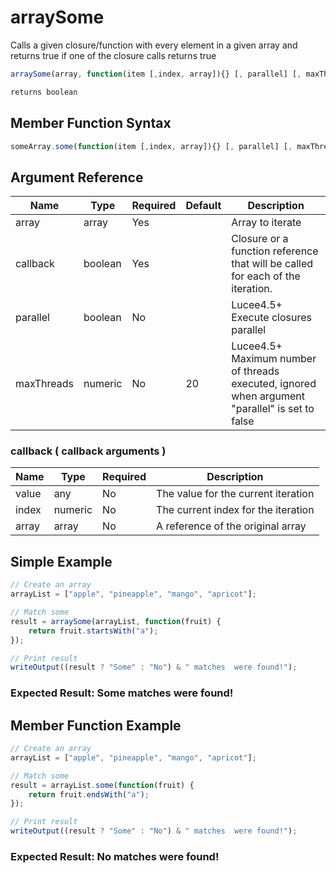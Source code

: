 # arraySome

Calls a given closure/function with every element in a given array and returns true if one of the closure calls returns true

```javascript
arraySome(array, function(item [,index, array]){} [, parallel] [, maxThreads])
```

```javascript
returns boolean
```

## Member Function Syntax

```javascript
someArray.some(function(item [,index, array]){} [, parallel] [, maxThreads])
```

## Argument Reference

| Name | Type | Required | Default | Description |
| --- | --- | --- | --- | --- |
| array | array | Yes |  | Array to iterate |
| callback | boolean | Yes |  | Closure or a function reference that will be called for each of the iteration. |
| parallel | boolean | No |  | Lucee4.5+ Execute closures parallel |
| maxThreads | numeric | No | 20 | Lucee4.5+ Maximum number of threads executed, ignored when argument "parallel" is set to false |

### callback ( callback arguments )
| Name | Type | Required | Description |
| --- | --- | --- | --- |
| value | any | No | The value for the current iteration |
| index | numeric | No | The current index for the iteration |
| array | array | No | A reference of the original array |

## Simple Example

```javascript
// Create an array
arrayList = ["apple", "pineapple", "mango", "apricot"];

// Match some
result = arraySome(arrayList, function(fruit) {
    return fruit.startsWith("a");
});

// Print result
writeOutput((result ? "Some" : "No") & " matches  were found!");
```

### Expected Result: Some matches were found!

## Member Function Example

```javascript
// Create an array
arrayList = ["apple", "pineapple", "mango", "apricot"];

// Match some
result = arrayList.some(function(fruit) {
    return fruit.endsWith("a");
});

// Print result
writeOutput((result ? "Some" : "No") & " matches  were found!");
```

### Expected Result: No matches were found!
